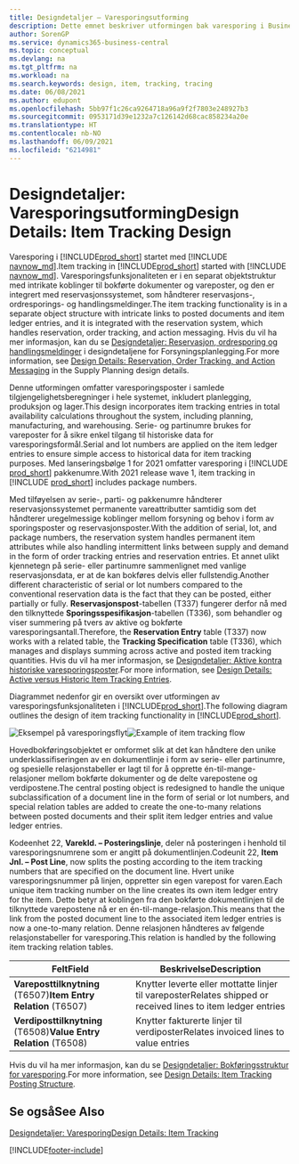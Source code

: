 ```yaml
---
title: Designdetaljer – Varesporingsutforming
description: Dette emnet beskriver utformingen bak varesporing i Business Central etter hvert som de er modne for produktversjoner.
author: SorenGP
ms.service: dynamics365-business-central
ms.topic: conceptual
ms.devlang: na
ms.tgt_pltfrm: na
ms.workload: na
ms.search.keywords: design, item, tracking, tracing
ms.date: 06/08/2021
ms.author: edupont
ms.openlocfilehash: 5bb97f1c26ca9264718a96a9f2f7803e248927b3
ms.sourcegitcommit: 0953171d39e1232a7c126142d68cac858234a20e
ms.translationtype: HT
ms.contentlocale: nb-NO
ms.lasthandoff: 06/09/2021
ms.locfileid: "6214981"
---
```

# <a name="design-details-item-tracking-design"></a><span data-ttu-id="c9a29-103">Designdetaljer: Varesporingsutforming</span><span class="sxs-lookup"><span data-stu-id="c9a29-103">Design Details: Item Tracking Design</span></span>

<span data-ttu-id="c9a29-104">Varesporing i [!INCLUDE[prod_short](includes/prod_short.md)] startet med [!INCLUDE [navnow_md](includes/navnow_md.md)].</span><span class="sxs-lookup"><span data-stu-id="c9a29-104">Item tracking in [!INCLUDE[prod_short](includes/prod_short.md)] started with [!INCLUDE [navnow_md](includes/navnow_md.md)].</span></span> <span data-ttu-id="c9a29-105">Varesporingsfunksjonaliteten er i en separat objektstruktur med intrikate koblinger til bokførte dokumenter og vareposter, og den er integrert med reservasjonssystemet, som håndterer reservasjons-, ordresporings- og handlingsmeldinger.</span><span class="sxs-lookup"><span data-stu-id="c9a29-105">The item tracking functionality is in a separate object structure with intricate links to posted documents and item ledger entries, and it is integrated with the reservation system, which handles reservation, order tracking, and action messaging.</span></span> <span data-ttu-id="c9a29-106">Hvis du vil ha mer informasjon, kan du se [Designdetaljer: Reservasjon, ordresporing og handlingsmeldinger](design-details-reservation-order-tracking-and-action-messaging.md) i designdetaljene for Forsyningsplanlegging.</span><span class="sxs-lookup"><span data-stu-id="c9a29-106">For more information, see [Design Details: Reservation, Order Tracking, and Action Messaging](design-details-reservation-order-tracking-and-action-messaging.md) in the Supply Planning design details.</span></span>  

<span data-ttu-id="c9a29-107">Denne utformingen omfatter varesporingsposter i samlede tilgjengelighetsberegninger i hele systemet, inkludert planlegging, produksjon og lager.</span><span class="sxs-lookup"><span data-stu-id="c9a29-107">This design incorporates item tracking entries in total availability calculations throughout the system, including planning, manufacturing, and warehousing.</span></span> <span data-ttu-id="c9a29-108">Serie- og partinumre brukes for vareposter for å sikre enkel tilgang til historiske data for varesporingsformål.</span><span class="sxs-lookup"><span data-stu-id="c9a29-108">Serial and lot numbers are applied on the item ledger entries to ensure simple access to historical data for item tracking purposes.</span></span> <span data-ttu-id="c9a29-109">Med lanseringsbølge 1 for 2021 omfatter varesporing i [!INCLUDE [prod_short](includes/prod_short.md)] pakkenumre.</span><span class="sxs-lookup"><span data-stu-id="c9a29-109">With 2021 release wave 1, item tracking in [!INCLUDE [prod_short](includes/prod_short.md)] includes package numbers.</span></span>  

<span data-ttu-id="c9a29-110">Med tilføyelsen av serie-, parti- og pakkenumre håndterer reservasjonssystemet permanente vareattributter samtidig som det håndterer uregelmessige koblinger mellom forsyning og behov i form av sporingsposter og reservasjonsposter.</span><span class="sxs-lookup"><span data-stu-id="c9a29-110">With the addition of serial, lot, and package numbers, the reservation system handles permanent item attributes while also handling intermittent links between supply and demand in the form of order tracking entries and reservation entries.</span></span> <span data-ttu-id="c9a29-111">Et annet ulikt kjennetegn på serie- eller partinumre sammenlignet med vanlige reservasjonsdata, er at de kan bokføres delvis eller fullstendig.</span><span class="sxs-lookup"><span data-stu-id="c9a29-111">Another different characteristic of serial or lot numbers compared to the conventional reservation data is the fact that they can be posted, either partially or fully.</span></span> <span data-ttu-id="c9a29-112">**Reservasjonspost**-tabellen (T337) fungerer derfor nå med den tilknyttede **Sporingsspesifikasjon**-tabellen (T336), som behandler og viser summering på tvers av aktive og bokførte varesporingsantall.</span><span class="sxs-lookup"><span data-stu-id="c9a29-112">Therefore, the **Reservation Entry** table (T337) now works with a related table, the **Tracking Specification** table (T336), which manages and displays summing across active and posted item tracking quantities.</span></span> <span data-ttu-id="c9a29-113">Hvis du vil ha mer informasjon, se [Designdetaljer: Aktive kontra historiske varesporingsposter](design-details-active-versus-historic-item-tracking-entries.md).</span><span class="sxs-lookup"><span data-stu-id="c9a29-113">For more information, see [Design Details: Active versus Historic Item Tracking Entries](design-details-active-versus-historic-item-tracking-entries.md).</span></span>  

<span data-ttu-id="c9a29-114">Diagrammet nedenfor gir en oversikt over utformingen av varesporingsfunksjonaliteten i [!INCLUDE[prod_short](includes/prod_short.md)].</span><span class="sxs-lookup"><span data-stu-id="c9a29-114">The following diagram outlines the design of item tracking functionality in [!INCLUDE[prod_short](includes/prod_short.md)].</span></span>  

<span data-ttu-id="c9a29-115">![Eksempel på varesporingsflyt](media/design_details_item_tracking_design.png "Eksempel på varesporingsflyt")</span><span class="sxs-lookup"><span data-stu-id="c9a29-115">![Example of item tracking flow](media/design_details_item_tracking_design.png "Example of item tracking flow")</span></span>  

<span data-ttu-id="c9a29-116">Hovedbokføringsobjektet er omformet slik at det kan håndtere den unike underklassifiseringen av en dokumentlinje i form av serie- eller partinumre, og spesielle relasjonstabeller er lagt til for å opprette én-til-mange-relasjoner mellom bokførte dokumenter og de delte varepostene og verdipostene.</span><span class="sxs-lookup"><span data-stu-id="c9a29-116">The central posting object is redesigned to handle the unique subclassification of a document line in the form of serial or lot numbers, and special relation tables are added to create the one-to-many relations between posted documents and their split item ledger entries and value ledger entries.</span></span>  

<span data-ttu-id="c9a29-117">Kodeenhet 22, **Varekld. – Posteringslinje**, deler nå posteringen i henhold til varesporingsnumrene som er angitt på dokumentlinjen.</span><span class="sxs-lookup"><span data-stu-id="c9a29-117">Codeunit 22, **Item Jnl. – Post Line**, now splits the posting according to the item tracking numbers that are specified on the document line.</span></span> <span data-ttu-id="c9a29-118">Hvert unike varesporingsnummer på linjen, oppretter sin egen varepost for varen.</span><span class="sxs-lookup"><span data-stu-id="c9a29-118">Each unique item tracking number on the line creates its own item ledger entry for the item.</span></span> <span data-ttu-id="c9a29-119">Dette betyr at koblingen fra den bokførte dokumentlinjen til de tilknyttede varepostene nå er en én-til-mange-relasjon.</span><span class="sxs-lookup"><span data-stu-id="c9a29-119">This means that the link from the posted document line to the associated item ledger entries is now a one-to-many relation.</span></span> <span data-ttu-id="c9a29-120">Denne relasjonen håndteres av følgende relasjonstabeller for varesporing.</span><span class="sxs-lookup"><span data-stu-id="c9a29-120">This relation is handled by the following item tracking relation tables.</span></span>  

|<span data-ttu-id="c9a29-121">Felt</span><span class="sxs-lookup"><span data-stu-id="c9a29-121">Field</span></span>|<span data-ttu-id="c9a29-122">Beskrivelse</span><span class="sxs-lookup"><span data-stu-id="c9a29-122">Description</span></span>|  
|---------------|---------------------------------------|  
|<span data-ttu-id="c9a29-123">**Vareposttilknytning** (T6507)</span><span class="sxs-lookup"><span data-stu-id="c9a29-123">**Item Entry Relation** (T6507)</span></span>|<span data-ttu-id="c9a29-124">Knytter leverte eller mottatte linjer til vareposter</span><span class="sxs-lookup"><span data-stu-id="c9a29-124">Relates shipped or received lines to item ledger entries</span></span>|  
|<span data-ttu-id="c9a29-125">**Verdiposttilknytning** (T6508)</span><span class="sxs-lookup"><span data-stu-id="c9a29-125">**Value Entry Relation** (T6508)</span></span>|<span data-ttu-id="c9a29-126">Knytter fakturerte linjer til verdiposter</span><span class="sxs-lookup"><span data-stu-id="c9a29-126">Relates invoiced lines to value entries</span></span>|  

<span data-ttu-id="c9a29-127">Hvis du vil ha mer informasjon, kan du se [Designdetaljer: Bokføringsstruktur for varesporing](design-details-item-tracking-posting-structure.md).</span><span class="sxs-lookup"><span data-stu-id="c9a29-127">For more information, see [Design Details: Item Tracking Posting Structure](design-details-item-tracking-posting-structure.md).</span></span>  

## <a name="see-also"></a><span data-ttu-id="c9a29-128">Se også</span><span class="sxs-lookup"><span data-stu-id="c9a29-128">See Also</span></span>

[<span data-ttu-id="c9a29-129">Designdetaljer: Varesporing</span><span class="sxs-lookup"><span data-stu-id="c9a29-129">Design Details: Item Tracking</span></span>](design-details-item-tracking.md)

[!INCLUDE[footer-include](includes/footer-banner.md)]  
